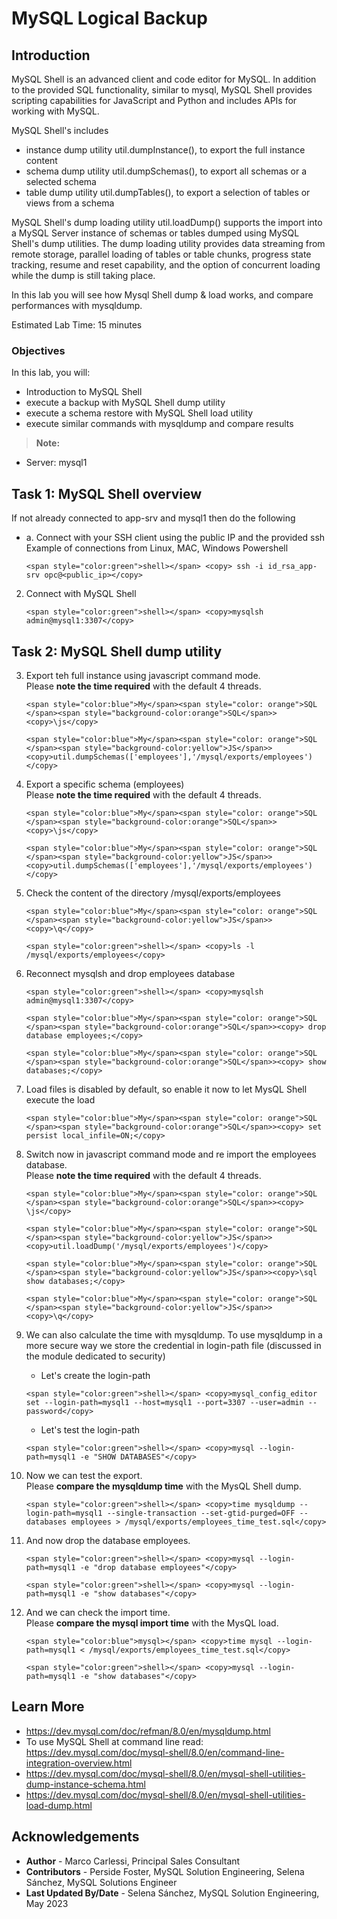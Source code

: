 # MySQL Logical Backup

## Introduction
MySQL Shell is an advanced client and code editor for MySQL. In addition to the provided SQL functionality, similar to mysql, MySQL Shell provides scripting capabilities for JavaScript and Python and includes APIs for working with MySQL.

MySQL Shell's includes
- instance dump utility util.dumpInstance(), to export the full instance content
- schema dump utility util.dumpSchemas(), to export all schemas or a selected schema
- table dump utility util.dumpTables(), to export a selection of tables or views from a schema

MySQL Shell's dump loading utility util.loadDump() supports the import into a MySQL Server instance of schemas or tables dumped using MySQL Shell's dump utilities.
The dump loading utility provides data streaming from remote storage, parallel loading of tables or table chunks, progress state tracking, resume and reset capability, and the option of concurrent loading while the dump is still taking place.

In this lab you will see how Mysql Shell dump & load works, and compare performances with mysqldump.

Estimated Lab Time: 15 minutes

### Objectives
In this lab, you will:
* Introduction to MySQL Shell
* execute a backup with MySQL Shell dump utility
* execute a schema restore with MySQL Shell load utility 
* execute similar commands with mysqldump and compare results

> **Note:**
 * Server: mysql1



## Task 1: MySQL Shell overview

If not already connected to app-srv and mysql1 then do the following
- a. Connect with your SSH client using the public IP and the provided ssh Example of connections from Linux, MAC, Windows Powershell

    ```
    <span style="color:green">shell></span> <copy> ssh -i id_rsa_app-srv opc@<public_ip></copy>
    ```
   
2. Connect with MySQL Shell
    ```
    <span style="color:green">shell></span> <copy>mysqlsh admin@mysql1:3307</copy>
    ```

## Task 2: MySQL Shell dump utility
3. Export teh full instance using javascript command mode.  
    Please **note the time required** with the default 4 threads.
    ```
    <span style="color:blue">My</span><span style="color: orange">SQL </span><span style="background-color:orange">SQL</span>><copy>\js</copy>
    ```
    ```
    <span style="color:blue">My</span><span style="color: orange">SQL </span><span style="background-color:yellow">JS</span>><copy>util.dumpSchemas(['employees'],'/mysql/exports/employees')</copy>
    ```

4. Export a specific schema (employees)  
    Please **note the time required** with the default 4 threads.
    ```
    <span style="color:blue">My</span><span style="color: orange">SQL </span><span style="background-color:orange">SQL</span>><copy>\js</copy>
    ```
    ```
    <span style="color:blue">My</span><span style="color: orange">SQL </span><span style="background-color:yellow">JS</span>><copy>util.dumpSchemas(['employees'],'/mysql/exports/employees')</copy>
    ```

4. Check the content of the directory /mysql/exports/employees
    ```
    <span style="color:blue">My</span><span style="color: orange">SQL </span><span style="background-color:yellow">JS</span>><copy>\q</copy>
    ```
    ```
    <span style="color:green">shell></span> <copy>ls -l /mysql/exports/employees</copy>
    ```

5. Reconnect mysqlsh and drop employees database
    ```
    <span style="color:green">shell></span> <copy>mysqlsh admin@mysql1:3307</copy>
    ```
    ```
    <span style="color:blue">My</span><span style="color: orange">SQL </span><span style="background-color:orange">SQL</span>><copy> drop database employees;</copy>
    ```
    ```
    <span style="color:blue">My</span><span style="color: orange">SQL </span><span style="background-color:orange">SQL</span>><copy> show databases;</copy>
    ```

6. Load files is disabled by default, so enable it now to let MysQL Shell execute the load
    ```
    <span style="color:blue">My</span><span style="color: orange">SQL </span><span style="background-color:orange">SQL</span>><copy> set persist local_infile=ON;</copy>
    ```

6. Switch now in javascript command mode and re import the employees database.  
    Please **note the time required** with the default 4 threads.
    ```
    <span style="color:blue">My</span><span style="color: orange">SQL </span><span style="background-color:orange">SQL</span>><copy> \js</copy>
    ```
    ```
    <span style="color:blue">My</span><span style="color: orange">SQL </span><span style="background-color:yellow">JS</span>><copy>util.loadDump('/mysql/exports/employees')</copy>
    ```
    ```
    <span style="color:blue">My</span><span style="color: orange">SQL </span><span style="background-color:yellow">JS</span>><copy>\sql show databases;</copy>
    ```
    ```
    <span style="color:blue">My</span><span style="color: orange">SQL </span><span style="background-color:yellow">JS</span>><copy>\q</copy>
    ```

7. We can also calculate the time with mysqldump. To use mysqldump in a more secure way we store the credential in login-path file (discussed in the module dedicated to security)
    * Let's create the login-path
    ```
    <span style="color:green">shell></span> <copy>mysql_config_editor set --login-path=mysql1 --host=mysql1 --port=3307 --user=admin --password</copy>
    ```
    * Let's test the login-path
    ```
    <span style="color:green">shell></span> <copy>mysql --login-path=mysql1 -e "SHOW DATABASES"</copy>
    ```

8. Now we can test the export.  
    Please **compare the mysqldump time** with the MysQL Shell dump.
    ```
    <span style="color:green">shell></span> <copy>time mysqldump --login-path=mysql1 --single-transaction --set-gtid-purged=OFF --databases employees > /mysql/exports/employees_time_test.sql</copy>
    ```

9. And now drop the database employees.  
    ```
    <span style="color:green">shell></span> <copy>mysql --login-path=mysql1 -e "drop database employees"</copy>
    ```
    ```
    <span style="color:green">shell></span> <copy>mysql --login-path=mysql1 -e "show databases"</copy>
    ```

10. And we can check the import time.  
    Please **compare the mysql import time** with the MysQL load.

    ```
    <span style="color:blue">mysql></span> <copy>time mysql --login-path=mysql1 < /mysql/exports/employees_time_test.sql</copy>
    ```
    ```
    <span style="color:green">shell></span> <copy>mysql --login-path=mysql1 -e "show databases"</copy>
    ```



## Learn More
* https://dev.mysql.com/doc/refman/8.0/en/mysqldump.html
* To use MySQL Shell at command line read: https://dev.mysql.com/doc/mysql-shell/8.0/en/command-line-integration-overview.html
* https://dev.mysql.com/doc/mysql-shell/8.0/en/mysql-shell-utilities-dump-instance-schema.html
* https://dev.mysql.com/doc/mysql-shell/8.0/en/mysql-shell-utilities-load-dump.html


## Acknowledgements
* **Author** - Marco Carlessi, Principal Sales Consultant
* **Contributors** -  Perside Foster, MySQL Solution Engineering, Selena Sánchez, MySQL Solutions Engineer
* **Last Updated By/Date** - Selena Sánchez, MySQL Solution Engineering, May 2023
